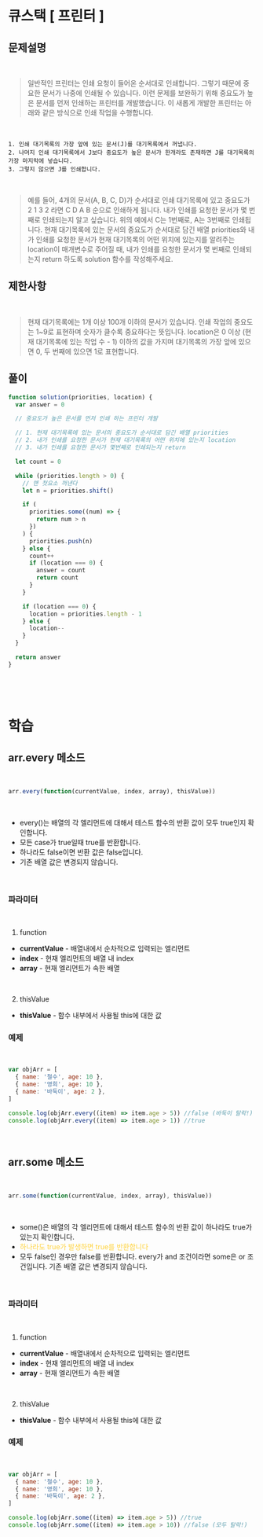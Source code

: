 # 큐스택 [ 프린터 ]

## 문제설명

<br/>

> 일반적인 프린터는 인쇄 요청이 들어온 순서대로 인쇄합니다. 그렇기 때문에 중요한 문서가 나중에 인쇄될 수 있습니다. 이런 문제를 보완하기 위해 중요도가 높은 문서를 먼저 인쇄하는 프린터를 개발했습니다. 이 새롭게 개발한 프린터는 아래와 같은 방식으로 인쇄 작업을 수행합니다.

<br/>

```
1. 인쇄 대기목록의 가장 앞에 있는 문서(J)를 대기목록에서 꺼냅니다.
2. 나머지 인쇄 대기목록에서 J보다 중요도가 높은 문서가 한개라도 존재하면 J를 대기목록의 가장 마지막에 넣습니다.
3. 그렇지 않으면 J를 인쇄합니다.
```

<br/>

> 예를 들어, 4개의 문서(A, B, C, D)가 순서대로 인쇄 대기목록에 있고 중요도가 2 1 3 2 라면 C D A B 순으로 인쇄하게 됩니다.
> 내가 인쇄를 요청한 문서가 몇 번째로 인쇄되는지 알고 싶습니다. 위의 예에서 C는 1번째로, A는 3번째로 인쇄됩니다.
> 현재 대기목록에 있는 문서의 중요도가 순서대로 담긴 배열 priorities와 내가 인쇄를 요청한 문서가 현재 대기목록의 어떤 위치에 있는지를 알려주는 location이 매개변수로 주어질 때, 내가 인쇄를 요청한 문서가 몇 번째로 인쇄되는지 return 하도록 solution 함수를 작성해주세요.

## 제한사항

<br/>

> 현재 대기목록에는 1개 이상 100개 이하의 문서가 있습니다.
> 인쇄 작업의 중요도는 1~9로 표현하며 숫자가 클수록 중요하다는 뜻입니다.
> location은 0 이상 (현재 대기목록에 있는 작업 수 - 1) 이하의 값을 가지며 대기목록의 가장 앞에 있으면 0, 두 번째에 있으면 1로 표현합니다.

## 풀이

```javascript
function solution(priorities, location) {
  var answer = 0

  // 중요도가 높은 문서를 먼저 인쇄 하는 프린터 개발

  // 1. 현재 대기목록에 있는 문서의 중요도가 순서대로 담긴 배열 priorities
  // 2. 내가 인쇄를 요청한 문서가 현재 대기목록의 어떤 위치에 있는지 location
  // 3. 내가 인쇄를 요청한 문서가 몇번째로 인쇄되는지 return

  let count = 0

  while (priorities.length > 0) {
    // 맨 첫요소 꺼낸다
    let n = priorities.shift()

    if (
      priorities.some((num) => {
        return num > n
      })
    ) {
      priorities.push(n)
    } else {
      count++
      if (location === 0) {
        answer = count
        return count
      }
    }

    if (location === 0) {
      location = priorities.length - 1
    } else {
      location--
    }
  }

  return answer
}
```

#

<br/>

# 학습

## arr.every 메소드

<br/>

```javascript
arr.every(function(currentValue, index, array), thisValue))
```

<br/>

- every()는 배열의 각 엘리먼트에 대해서 테스트 함수의 반환 값이 모두 true인지 확인합니다.
- 모든 case가 true일때 true를 반환합니다.
- 하나라도 false이면 반환 값은 false입니다.
- 기존 배열 값은 변경되지 않습니다.

<br/>

### 파라미터

<br/>

1. function

- **currentValue** - 배열내에서 순차적으로 입력되는 엘리먼트
- **index** - 현재 엘리먼트의 배열 내 index
- **array** - 현재 엘리먼트가 속한 배열

<br/>

2. thisValue

- **thisValue** - 함수 내부에서 사용될 this에 대한 값

### 예제

<br/>

```javascript
var objArr = [
  { name: '철수', age: 10 },
  { name: '영희', age: 10 },
  { name: '바둑이', age: 2 },
]

console.log(objArr.every((item) => item.age > 5)) //false (바둑이 탈락!)
console.log(objArr.every((item) => item.age > 1)) //true
```

<br/>

## arr.some 메소드

<br/>

```javascript
arr.some(function(currentValue, index, array), thisValue))
```

<br/>

- some()은 배열의 각 엘리먼트에 대해서 테스트 함수의 반환 값이 하나라도 true가 있는지 확인합니다.
- <span style="color: #ffd33d">하나라도 true가 발생하면 true를 반환합니다</span>
- 모두 false인 경우만 false를 반환합니다.
  every가 and 조건이라면 some은 or 조건입니다.
  기존 배열 값은 변경되지 않습니다.

<br/>

### 파라미터

<br/>

1. function

- **currentValue** - 배열내에서 순차적으로 입력되는 엘리먼트
- **index** - 현재 엘리먼트의 배열 내 index
- **array** - 현재 엘리먼트가 속한 배열

<br/>

2. thisValue

- **thisValue** - 함수 내부에서 사용될 this에 대한 값

### 예제

<br/>

```javascript
var objArr = [
  { name: '철수', age: 10 },
  { name: '영희', age: 10 },
  { name: '바둑이', age: 2 },
]

console.log(objArr.some((item) => item.age > 5)) //true
console.log(objArr.some((item) => item.age > 10)) //false (모두 탈락!)
```

<br/>
